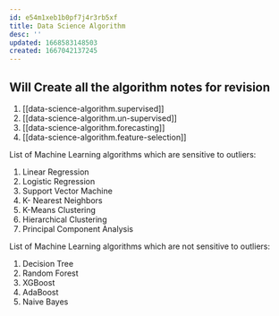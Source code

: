 ```yaml
---
id: e54m1xeb1b0pf7j4r3rb5xf
title: Data Science Algorithm
desc: ''
updated: 1668583148503
created: 1667042137245
---
```


Will Create all the algorithm notes for revision
---

1. [[data-science-algorithm.supervised]]
2. [[data-science-algorithm.un-supervised]]
3. [[data-science-algorithm.forecasting]]
4. [[data-science-algorithm.feature-selection]]


List of Machine Learning algorithms which are sensitive to outliers:
1. Linear Regression
2. Logistic Regression
3. Support Vector Machine
4. K- Nearest Neighbors
5. K-Means Clustering
6. Hierarchical Clustering
7. Principal Component Analysis

List of Machine Learning algorithms which are not sensitive to outliers:
1. Decision Tree
2. Random Forest
3. XGBoost
4. AdaBoost
5. Naive Bayes